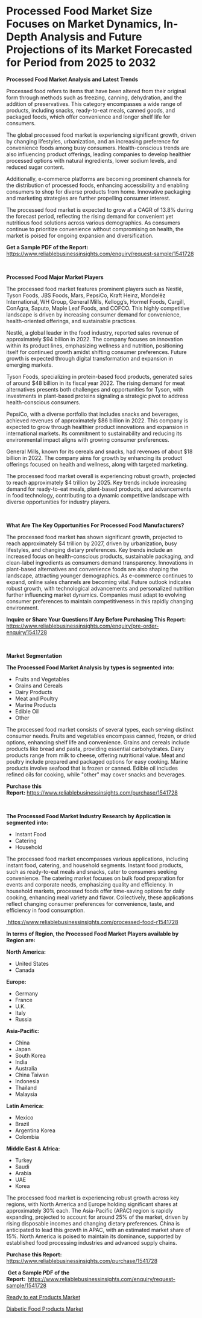 <p><h1>Processed Food Market Size Focuses on Market Dynamics, In-Depth Analysis and Future Projections of its Market Forecasted for Period from 2025 to 2032</h1></p><p><strong>Processed Food Market Analysis and Latest Trends</strong></p>
<p><p>Processed food refers to items that have been altered from their original form through methods such as freezing, canning, dehydration, and the addition of preservatives. This category encompasses a wide range of products, including snacks, ready-to-eat meals, canned goods, and packaged foods, which offer convenience and longer shelf life for consumers.</p><p>The global processed food market is experiencing significant growth, driven by changing lifestyles, urbanization, and an increasing preference for convenience foods among busy consumers. Health-conscious trends are also influencing product offerings, leading companies to develop healthier processed options with natural ingredients, lower sodium levels, and reduced sugar content. </p><p>Additionally, e-commerce platforms are becoming prominent channels for the distribution of processed foods, enhancing accessibility and enabling consumers to shop for diverse products from home. Innovative packaging and marketing strategies are further propelling consumer interest. </p><p>The processed food market is expected to grow at a CAGR of 13.8% during the forecast period, reflecting the rising demand for convenient yet nutritious food solutions across various demographics. As consumers continue to prioritize convenience without compromising on health, the market is poised for ongoing expansion and diversification.</p></p>
<p><strong>Get a Sample PDF of the Report:&nbsp;</strong> <a href="https://www.reliablebusinessinsights.com/enquiry/request-sample/1541728?utm_campaign=904&utm_medium=2&utm_source=Github&utm_content=ia&utm_term=07042025&utm_id=processed-food">https://www.reliablebusinessinsights.com/enquiry/request-sample/1541728</a></p>
<p>&nbsp;</p>
<p><strong>Processed Food Major Market Players</strong></p>
<p><p>The processed food market features prominent players such as Nestlé, Tyson Foods, JBS Foods, Mars, PepsiCo, Kraft Heinz, Mondelēz International, WH Group, General Mills, Kellogg’s, Hormel Foods, Cargill, ConAgra, Saputo, Maple Leaf Foods, and COFCO. This highly competitive landscape is driven by increasing consumer demand for convenience, health-oriented offerings, and sustainable practices.</p><p>Nestlé, a global leader in the food industry, reported sales revenue of approximately $94 billion in 2022. The company focuses on innovation within its product lines, emphasizing wellness and nutrition, positioning itself for continued growth amidst shifting consumer preferences. Future growth is expected through digital transformation and expansion in emerging markets.</p><p>Tyson Foods, specializing in protein-based food products, generated sales of around $48 billion in its fiscal year 2022. The rising demand for meat alternatives presents both challenges and opportunities for Tyson, with investments in plant-based proteins signaling a strategic pivot to address health-conscious consumers.</p><p>PepsiCo, with a diverse portfolio that includes snacks and beverages, achieved revenues of approximately $86 billion in 2022. This company is expected to grow through healthier product innovations and expansion in international markets. Its commitment to sustainability and reducing its environmental impact aligns with growing consumer preferences.</p><p>General Mills, known for its cereals and snacks, had revenues of about $18 billion in 2022. The company aims for growth by enhancing its product offerings focused on health and wellness, along with targeted marketing.</p><p>The processed food market overall is experiencing robust growth, projected to reach approximately $4 trillion by 2025. Key trends include increasing demand for ready-to-eat meals, plant-based products, and advancements in food technology, contributing to a dynamic competitive landscape with diverse opportunities for industry players.</p></p>
<p>&nbsp;</p>
<p><strong>What Are The Key Opportunities For Processed Food Manufacturers?</strong></p>
<p><p>The processed food market has shown significant growth, projected to reach approximately $4 trillion by 2027, driven by urbanization, busy lifestyles, and changing dietary preferences. Key trends include an increased focus on health-conscious products, sustainable packaging, and clean-label ingredients as consumers demand transparency. Innovations in plant-based alternatives and convenience foods are also shaping the landscape, attracting younger demographics. As e-commerce continues to expand, online sales channels are becoming vital. Future outlook indicates robust growth, with technological advancements and personalized nutrition further influencing market dynamics. Companies must adapt to evolving consumer preferences to maintain competitiveness in this rapidly changing environment.</p></p>
<p><strong>Inquire or Share Your Questions If Any Before Purchasing This Report:</strong> <a href="https://www.reliablebusinessinsights.com/enquiry/pre-order-enquiry/1541728?utm_campaign=904&utm_medium=2&utm_source=Github&utm_content=ia&utm_term=07042025&utm_id=processed-food">https://www.reliablebusinessinsights.com/enquiry/pre-order-enquiry/1541728</a></p>
<p>&nbsp;</p>
<p><strong>Market Segmentation</strong></p>
<p><strong>The Processed Food Market Analysis by types is segmented into:</strong></p>
<p><ul><li>Fruits and Vegetables</li><li>Grains and Cereals</li><li>Dairy Products</li><li>Meat and Poultry</li><li>Marine Products</li><li>Edible Oil</li><li>Other</li></ul></p>
<p><p>The processed food market consists of several types, each serving distinct consumer needs. Fruits and vegetables encompass canned, frozen, or dried options, enhancing shelf life and convenience. Grains and cereals include products like bread and pasta, providing essential carbohydrates. Dairy products range from milk to cheese, offering nutritional value. Meat and poultry include prepared and packaged options for easy cooking. Marine products involve seafood that is frozen or canned. Edible oil includes refined oils for cooking, while "other" may cover snacks and beverages.</p></p>
<p><strong>Purchase this Report:&nbsp;</strong><a href="https://www.reliablebusinessinsights.com/purchase/1541728?utm_campaign=904&utm_medium=2&utm_source=Github&utm_content=ia&utm_term=07042025&utm_id=processed-food">https://www.reliablebusinessinsights.com/purchase/1541728</a></p>
<p>&nbsp;</p>
<p><strong>The Processed Food Market Industry Research by Application is segmented into:</strong></p>
<p><ul><li>Instant Food</li><li>Catering</li><li>Household</li></ul></p>
<p><p>The processed food market encompasses various applications, including instant food, catering, and household segments. Instant food products, such as ready-to-eat meals and snacks, cater to consumers seeking convenience. The catering market focuses on bulk food preparation for events and corporate needs, emphasizing quality and efficiency. In household markets, processed foods offer time-saving options for daily cooking, enhancing meal variety and flavor. Collectively, these applications reflect changing consumer preferences for convenience, taste, and efficiency in food consumption.</p></p>
<p><a href="https://www.reliablebusinessinsights.com/processed-food-r1541728?utm_campaign=904&utm_medium=2&utm_source=Github&utm_content=ia&utm_term=07042025&utm_id=processed-food">&nbsp;https://www.reliablebusinessinsights.com/processed-food-r1541728</a></p>
<p><strong>In terms of Region, the Processed Food Market Players available by Region are:</strong></p>
<p>
    <p> <strong> North America: </strong>
        <ul>
            <li>United States</li>
            <li>Canada</li>
        </ul>
        </p> 
    <p> <strong> Europe: </strong>
        <ul>
            <li>Germany</li>
            <li>France</li>
            <li>U.K.</li>
            <li>Italy</li>
            <li>Russia</li>
        </ul>
        </p> 
    <p> <strong> Asia-Pacific: </strong>
        <ul>
            <li>China</li>
            <li>Japan</li>
            <li>South Korea</li>
            <li>India</li>
            <li>Australia</li>
            <li>China Taiwan</li>
            <li>Indonesia</li>
            <li>Thailand</li>
            <li>Malaysia</li>
        </ul>
        </p> 
    <p> <strong> Latin America: </strong>
        <ul>
            <li>Mexico</li>
            <li>Brazil</li>
            <li>Argentina Korea</li>
            <li>Colombia</li>
        </ul>
        </p> 
    <p> <strong> Middle East & Africa: </strong>
        <ul>
            <li>Turkey</li>
            <li>Saudi</li>
            <li>Arabia</li>
            <li>UAE</li>
            <li>Korea</li>
        </ul>
    </p>
    </p>
<p><p>The processed food market is experiencing robust growth across key regions, with North America and Europe holding significant shares at approximately 30% each. The Asia-Pacific (APAC) region is rapidly expanding, projected to account for around 25% of the market, driven by rising disposable incomes and changing dietary preferences. China is anticipated to lead this growth in APAC, with an estimated market share of 15%. North America is poised to maintain its dominance, supported by established food processing industries and advanced supply chains.</p></p>
<p><strong>Purchase this Report: </strong><a href="https://www.reliablebusinessinsights.com/purchase/1541728?utm_campaign=904&utm_medium=2&utm_source=Github&utm_content=ia&utm_term=07042025&utm_id=processed-food">https://www.reliablebusinessinsights.com/purchase/1541728</a></p>
<p>&nbsp;<strong>Get a Sample PDF of the Report:&nbsp;&nbsp;</strong><a href="https://www.reliablebusinessinsights.com/enquiry/request-sample/1541728?utm_campaign=904&utm_medium=2&utm_source=Github&utm_content=ia&utm_term=07042025&utm_id=processed-food">https://www.reliablebusinessinsights.com/enquiry/request-sample/1541728</a></p>
<p><strong></strong></p>
<p><p><a href="https://github.com/aarajlyre/Market-Research-Report-List-1/blob/main/ready-to-eat-products-market.md?utm_campaign=904&utm_medium=2&utm_source=Github&utm_content=ia&utm_term=07042025&utm_id=processed-food">Ready to eat Products Market</a></p><p><a href="https://github.com/raaschadonle/Market-Research-Report-List-1/blob/main/diabetic-food-products-market.md?utm_campaign=904&utm_medium=2&utm_source=Github&utm_content=ia&utm_term=07042025&utm_id=processed-food">Diabetic Food Products Market</a></p></p>